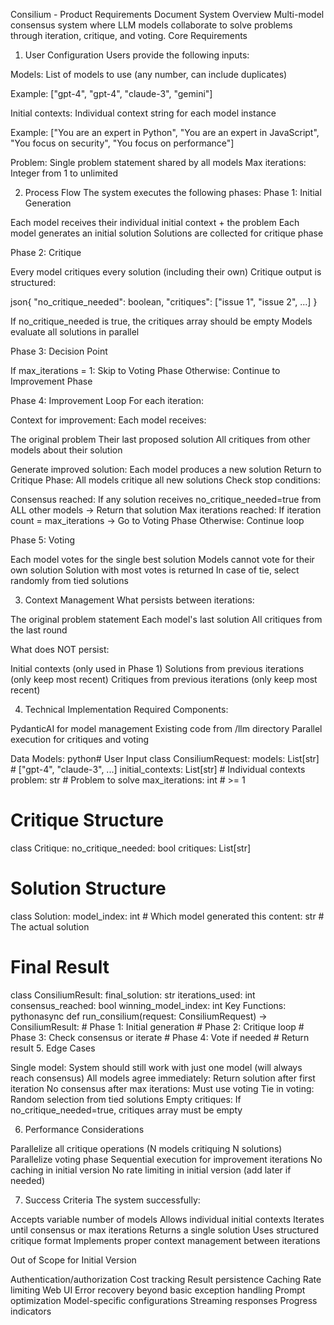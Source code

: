 Consilium - Product Requirements Document
System Overview
Multi-model consensus system where LLM models collaborate to solve problems through iteration, critique, and voting.
Core Requirements
1. User Configuration
Users provide the following inputs:

Models: List of models to use (any number, can include duplicates)

Example: ["gpt-4", "gpt-4", "claude-3", "gemini"]


Initial contexts: Individual context string for each model instance

Example: ["You are an expert in Python", "You are an expert in JavaScript", "You focus on security", "You focus on performance"]


Problem: Single problem statement shared by all models
Max iterations: Integer from 1 to unlimited

2. Process Flow
The system executes the following phases:
Phase 1: Initial Generation

Each model receives their individual initial context + the problem
Each model generates an initial solution
Solutions are collected for critique phase

Phase 2: Critique

Every model critiques every solution (including their own)
Critique output is structured:

json{
  "no_critique_needed": boolean,
  "critiques": ["issue 1", "issue 2", ...]
}

If no_critique_needed is true, the critiques array should be empty
Models evaluate all solutions in parallel

Phase 3: Decision Point

If max_iterations = 1: Skip to Voting Phase
Otherwise: Continue to Improvement Phase

Phase 4: Improvement Loop
For each iteration:

Context for improvement: Each model receives:

The original problem
Their last proposed solution
All critiques from other models about their solution


Generate improved solution: Each model produces a new solution
Return to Critique Phase: All models critique all new solutions
Check stop conditions:

Consensus reached: If any solution receives no_critique_needed=true from ALL other models → Return that solution
Max iterations reached: If iteration count = max_iterations → Go to Voting Phase
Otherwise: Continue loop



Phase 5: Voting

Each model votes for the single best solution
Models cannot vote for their own solution
Solution with most votes is returned
In case of tie, select randomly from tied solutions

3. Context Management
What persists between iterations:

The original problem statement
Each model's last solution
All critiques from the last round

What does NOT persist:

Initial contexts (only used in Phase 1)
Solutions from previous iterations (only keep most recent)
Critiques from previous iterations (only keep most recent)

4. Technical Implementation
Required Components:

PydanticAI for model management
Existing code from /llm directory
Parallel execution for critiques and voting

Data Models:
python# User Input
class ConsiliumRequest:
    models: List[str]              # ["gpt-4", "claude-3", ...]
    initial_contexts: List[str]    # Individual contexts
    problem: str                   # Problem to solve
    max_iterations: int            # >= 1

# Critique Structure  
class Critique:
    no_critique_needed: bool
    critiques: List[str]

# Solution Structure
class Solution:
    model_index: int              # Which model generated this
    content: str                  # The actual solution

# Final Result
class ConsiliumResult:
    final_solution: str
    iterations_used: int
    consensus_reached: bool
    winning_model_index: int
Key Functions:
pythonasync def run_consilium(request: ConsiliumRequest) -> ConsiliumResult:
    # Phase 1: Initial generation
    # Phase 2: Critique loop
    # Phase 3: Check consensus or iterate
    # Phase 4: Vote if needed
    # Return result
5. Edge Cases

Single model: System should still work with just one model (will always reach consensus)
All models agree immediately: Return solution after first iteration
No consensus after max iterations: Must use voting
Tie in voting: Random selection from tied solutions
Empty critiques: If no_critique_needed=true, critiques array must be empty

6. Performance Considerations

Parallelize all critique operations (N models critiquing N solutions)
Parallelize voting phase
Sequential execution for improvement iterations
No caching in initial version
No rate limiting in initial version (add later if needed)

7. Success Criteria
The system successfully:

Accepts variable number of models
Allows individual initial contexts
Iterates until consensus or max iterations
Returns a single solution
Uses structured critique format
Implements proper context management between iterations

Out of Scope for Initial Version

Authentication/authorization
Cost tracking
Result persistence
Caching
Rate limiting
Web UI
Error recovery beyond basic exception handling
Prompt optimization
Model-specific configurations
Streaming responses
Progress indicators